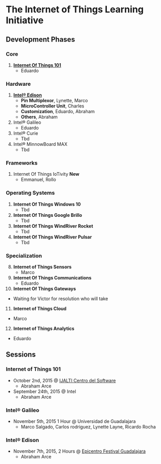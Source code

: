 The Internet of Things Learning Initiative
==

## Development Phases

### Core
1. [**Internet Of Things 101**](https://theiotlearninginitiative.gitbooks.io/internetofthings101/)
   - Eduardo

### Hardware
1. [**Intel® Edison**](https://theiotlearninginitiative.gitbooks.io/inteledison/)
   - **Pin Multiplexor**, Lynette, Marco
   - **MicroController Unit**, Charles
   - **Customization**, Eduardo, Abraham
   - **Others**, Abraham
2. Intel® Galileo
   - Eduardo
3. Intel® Curie
   - Tbd
4. Intel® MinnowBoard MAX
   - Tbd

### Frameworks
1. Internet Of Things IoTivity **New**
   - Emmanuel, Rollo

### Operating Systems
1. **Internet Of Things Windows 10**
   - Tbd
2. **Internet Of Things Google Brillo**
   - Tbd
3. **Internet Of Things WindRiver Rocket**
   - Tbd
4. **Internet Of Things WindRiver Pulsar**
   - Tbd

### Specialization
8. **Internet of Things Sensors**
   - Marco
9. **Internet Of Things Communications**
   - Eduardo
10. **Internet Of Things Gateways**
   -  Waiting for Victor for resolution who will take
11. **Internet of Things Cloud**
   - Marco
12. **Internet of Things Analytics**
   - Eduardo

## Sessions

### Internet of Things 101
- October 2nd, 2015 @ [IJALTI Centro del Software](http://ijalti.org.mx/parque/centro-del-software/)
  - Abraham Arce
- September 24th, 2015 @ Intel
  - Abraham Arce

### Intel® Galileo
- November 5th, 2015 1 Hour @ Universidad de Guadalajara
  - Marco Salgado, Carlos rodriguez, Lynette Layne, Ricardo Rocha

### Intel® Edison
- November 7th, 2015, 2 Hours @ [Epicentro Festival Guadalajara](http://www.epicentrofestival.com/)
  - Abraham Arce